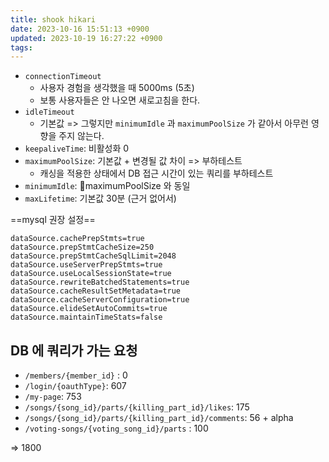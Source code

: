 ```yaml
---
title: shook hikari
date: 2023-10-16 15:51:13 +0900
updated: 2023-10-19 16:27:22 +0900
tags: 
---
```


- `connectionTimeout`
	- 사용자 경험을 생각했을 때 5000ms (5초)
	- 보통 사용자들은 안 나오면 새로고침을 한다.
- `idleTimeout`
	- 기본값 => 그렇지만 `minimumIdle` 과 `maximumPoolSize` 가 같아서 아무런 영향을 주지 않는다.
- `keepaliveTime`: 비활성화 0
- `maximumPoolSize`: 기본값 + 변경될 값 차이 => 부하테스트
	- 캐싱을 적용한 상태에서 DB 접근 시간이 있는 쿼리를 부하테스트
- `minimumIdle`: maximumPoolSize 와 동일
- `maxLifetime`: 기본값 30분 (근거 없어서)

==mysql 권장 설정==

```properties
dataSource.cachePrepStmts=true
dataSource.prepStmtCacheSize=250
dataSource.prepStmtCacheSqlLimit=2048
dataSource.useServerPrepStmts=true
dataSource.useLocalSessionState=true
dataSource.rewriteBatchedStatements=true
dataSource.cacheResultSetMetadata=true
dataSource.cacheServerConfiguration=true
dataSource.elideSetAutoCommits=true
dataSource.maintainTimeStats=false
```

## DB 에 쿼리가 가는 요청

- `/members/{member_id}` : 0
- `/login/{oauthType}`: 607
- `/my-page`: 753
- `/songs/{song_id}/parts/{killing_part_id}/likes`: 175
- `/songs/{song_id}/parts/{killing_part_id}/comments`: 56 + alpha
- `/voting-songs/{voting_song_id}/parts` : 100

=> 1800
